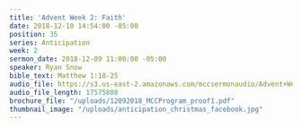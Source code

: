 ```yaml
---
title: 'Advent Week 2: Faith'
date: 2018-12-10 14:54:00 -05:00
position: 35
series: Anticipation
week: 2
sermon_date: 2018-12-09 11:00:00 -05:00
speaker: Ryan Snow
bible_text: Matthew 1:18-25
audio_file: https://s3.us-east-2.amazonaws.com/mccsermonaudio/Advent+Week+2_Faith.lite.mp3
audio_file_length: 17575808
brochure_file: "/uploads/12092018_MCCProgram_proof1.pdf"
thumbnail_image: "/uploads/anticipation_christmas_facebook.jpg"
---
```


